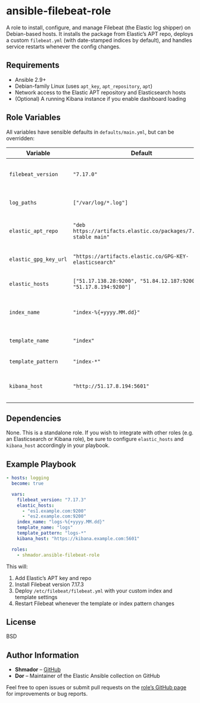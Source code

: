 # ansible-filebeat-role

A role to install, configure, and manage Filebeat (the Elastic log shipper) on Debian-based hosts. It installs the package from Elastic’s APT repo, deploys a custom `filebeat.yml` (with date-stamped indices by default), and handles service restarts whenever the config changes.

## Requirements

- Ansible 2.9+  
- Debian-family Linux (uses `apt_key`, `apt_repository`, `apt`)  
- Network access to the Elastic APT repository and Elasticsearch hosts  
- (Optional) A running Kibana instance if you enable dashboard loading  

## Role Variables

All variables have sensible defaults in `defaults/main.yml`, but can be overridden:

| Variable              | Default                                                                                   | Description                                                                                        |
|-----------------------|-------------------------------------------------------------------------------------------|----------------------------------------------------------------------------------------------------|
| `filebeat_version`    | `"7.17.0"`                                                                                | The Filebeat package version to install.                                                          |
| `log_paths`           | `["/var/log/*.log"]`                                                                      | List of paths for Filebeat to harvest.                                                            |
| `elastic_apt_repo`    | `"deb https://artifacts.elastic.co/packages/7.x/apt stable main"`                         | URL for the Elastic APT repository (vars/main.yml).                                                |
| `elastic_gpg_key_url` | `"https://artifacts.elastic.co/GPG-KEY-elasticsearch"`                                    | URL for the Elastic GPG key.                                                                       |
| `elastic_hosts`       | `["51.17.138.28:9200", "51.84.12.187:9200", "51.17.8.194:9200"]`                           | List of Elasticsearch hosts.                                                                       |
| `index_name`          | `"index-%{+yyyy.MM.dd}"`                                                                  | Index name pattern (used when ILM is disabled).                                                   |
| `template_name`       | `"index"`                                                                                 | Name of the Elasticsearch index template.                                                          |
| `template_pattern`    | `"index-*"`                                                                               | Index template pattern.                                                                            |
| `kibana_host`         | `"http://51.17.8.194:5601"`                                                               | URL of the Kibana instance (for dashboard loading).                                                |

## Dependencies

None. This is a standalone role. If you wish to integrate with other roles (e.g. an Elasticsearch or Kibana role), be sure to configure `elastic_hosts` and `kibana_host` accordingly in your playbook.

## Example Playbook

```yaml
- hosts: logging
  become: true

  vars:
    filebeat_version: "7.17.3"
    elastic_hosts:
      - "es1.example.com:9200"
      - "es2.example.com:9200"
    index_name: "logs-%{+yyyy.MM.dd}"
    template_name: "logs"
    template_pattern: "logs-*"
    kibana_host: "https://kibana.example.com:5601"

  roles:
    - shmador.ansible-filebeat-role
```

This will:

1. Add Elastic’s APT key and repo  
2. Install Filebeat version 7.17.3  
3. Deploy `/etc/filebeat/filebeat.yml` with your custom index and template settings  
4. Restart Filebeat whenever the template or index pattern changes  

## License

BSD  

## Author Information

- **Shmador** – [GitHub](https://github.com/shmador)  
- **Dor** – Maintainer of the Elastic Ansible collection on GitHub  

Feel free to open issues or submit pull requests on the [role’s GitHub page](https://github.com/shmador/ansible-filebeat-role) for improvements or bug reports.
